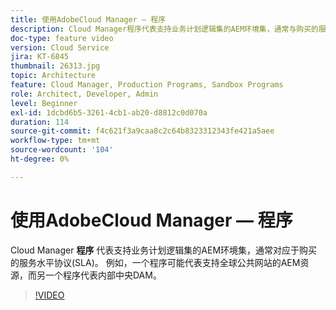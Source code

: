 ```yaml
---
title: 使用AdobeCloud Manager — 程序
description: Cloud Manager程序代表支持业务计划逻辑集的AEM环境集，通常与购买的服务水平协议(SLA)相对应。 例如，一个程序可能代表支持全球公共网站的AEM资源，而另一个程序代表内部中央DAM。
doc-type: feature video
version: Cloud Service
jira: KT-6845
thumbnail: 26313.jpg
topic: Architecture
feature: Cloud Manager, Production Programs, Sandbox Programs
role: Architect, Developer, Admin
level: Beginner
exl-id: 1dcbd6b5-3261-4cb1-ab20-d8812c0d070a
duration: 114
source-git-commit: f4c621f3a9caa8c2c64b8323312343fe421a5aee
workflow-type: tm+mt
source-wordcount: '104'
ht-degree: 0%

---
```


# 使用AdobeCloud Manager — 程序

Cloud Manager **程序** 代表支持业务计划逻辑集的AEM环境集，通常对应于购买的服务水平协议(SLA)。 例如，一个程序可能代表支持全球公共网站的AEM资源，而另一个程序代表内部中央DAM。

>[!VIDEO](https://video.tv.adobe.com/v/26313?quality=12&learn=on)
